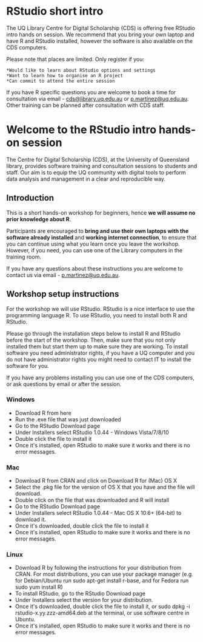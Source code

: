 # RStudio short intro

The UQ Library Centre for Digital Scholarship (CDS) is offering free RStudio intro hands on session.
We recommend that you bring your own laptop and have R and RStudio installed, however the software is also available on the CDS computers.

Please note that places are limited. Only register if you:

    *Would like to learn about RStudio options and settings
    *Want to learn how to organise an R project
    *Can commit to attend the entire session

If you have R specific questions you are welcome to book a time for consultation via email - cds@library.uq.edu.au or p.martinez@uq.edu.au. Other training can be planned after consultation with CDS staff.

# Welcome to the RStudio intro hands-on session

The Centre for Digital Scholarship (CDS), at the University of Queensland library, provides software training and consultation sessions to students and staff. Our aim is to equip the UQ community with digital tools to perform data analysis and management in a clear and reproducible way.

## Introduction

This is a short hands-on workshop for beginners, hence **we will assume no prior knowledge about R**. 

Participants are encouraged to **bring and use their own laptops with the software already installed** and **working internet connection**, to ensure that you can continue using what you learn once you leave the workshop. However, if you need, you can use one of the Library computers in the training room. 

If you have any questions about these instructions you are welcome to contact us via email - p.martinez@uq.edu.au.

## Workshop setup instructions 

For the workshop we will use RStudio. RStudio is a nice interface to use the programming language R. To use RStudio, you need to install both R and RStudio.

Please go through the installation steps below to install R and RStudio before the start of the workshop. Then, make sure that you not only installed them but start them up to make sure they are working. To install software you need administrator rights, if you have a UQ computer and you do not have administrator rights you might need to contact IT to install the software for you.

If you have any problems installing you can use one of the CDS computers, or ask questions by email or after the session.

### Windows
* Download R from here
* Run the .exe file that was just downloaded
* Go to the RStudio Download page
* Under Installers select RStudio 1.0.44 - Windows Vista/7/8/10
* Double click the file to install it
* Once it's installed, open RStudio to make sure it works and there is no error messages.
### Mac
* Download R from CRAN and click on Download R for (Mac) OS X
* Select the .pkg file for the version of OS X that you have and the file will download.
* Double click on the file that was downloaded and R will install
* Go to the RStudio Download page
* Under Installers select RStudio 1.0.44 - Mac OS X 10.6+ (64-bit) to download it.
* Once it's downloaded, double click the file to install it
* Once it's installed, open RStudio to make sure it works and there is no error messages.
### Linux
* Download R by following the instructions for your distribution from CRAN. For most distributions, you can use your package manager (e.g. for Debian/Ubuntu run sudo apt-get install r-base, and for Fedora run sudo yum install R) 
* To install RStudio, go to the RStudio Download page
* Under Installers select the version for your distribution.
* Once it's downloaded, double click the file to install it, or sudo dpkg -i rstudio-x.yy.zzz-amd64.deb at the terminal, or use software centre in Ubuntu.
* Once it's installed, open RStudio to make sure it works and there is no error messages.

